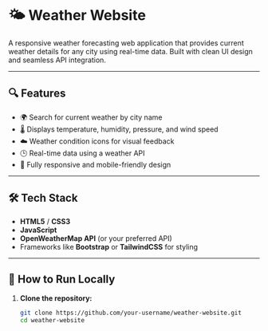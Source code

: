 # 🌤️ Weather Website

A responsive weather forecasting web application that provides current weather details for any city using real-time data. Built with clean UI design and seamless API integration.

---

## 🔍 Features

- 🌍 Search for current weather by city name
- 🌡️ Displays temperature, humidity, pressure, and wind speed
- ☁️ Weather condition icons for visual feedback
- 🕒 Real-time data using a weather API
- 📱 Fully responsive and mobile-friendly design

---

## 🛠️ Tech Stack

- **HTML5** / **CSS3**
- **JavaScript**
- **OpenWeatherMap API** (or your preferred API)
- Frameworks like **Bootstrap** or **TailwindCSS** for styling

---

## 🚀 How to Run Locally

1. **Clone the repository:**
   ```bash
   git clone https://github.com/your-username/weather-website.git
   cd weather-website
